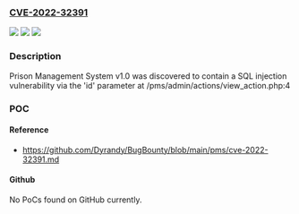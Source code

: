 ### [CVE-2022-32391](https://cve.mitre.org/cgi-bin/cvename.cgi?name=CVE-2022-32391)
![](https://img.shields.io/static/v1?label=Product&message=n%2Fa&color=blue)
![](https://img.shields.io/static/v1?label=Version&message=n%2Fa&color=blue)
![](https://img.shields.io/static/v1?label=Vulnerability&message=n%2Fa&color=brighgreen)

### Description

Prison Management System v1.0 was discovered to contain a SQL injection vulnerability via the 'id' parameter at /pms/admin/actions/view_action.php:4

### POC

#### Reference
- https://github.com/Dyrandy/BugBounty/blob/main/pms/cve-2022-32391.md

#### Github
No PoCs found on GitHub currently.

